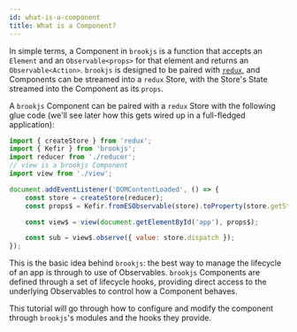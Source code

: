 ```yaml
---
id: what-is-a-component
title: What is a Component?
---
```


In simple terms, a Component in `brookjs` is a function that accepts an `Element` and an `Observable<props>` for that element and returns an `Observable<Action>`. `brookjs` is designed to be paired with [`redux`][redux], and Components can be streamed into a `redux` Store, with the Store's State streamed into the Component as its `props`.

A `brookjs` Component can be paired with a `redux` Store with the following glue code (we'll see later how this gets wired up in a full-fledged application):

```js
import { createStore } from 'redux';
import { Kefir } from 'brookjs';
import reducer from './reducer';
// view is a brookjs Component
import view from './view';

document.addEventListener('DOMContentLoaded', () => {
    const store = createStore(reducer);
    const props$ = Kefir.fromESObservable(store).toProperty(store.getState);

    const view$ = view(document.getElementById('app'), props$);

    const sub = view$.observe({ value: store.dispatch });
});
```

This is the basic idea behind `brookjs`: the best way to manage the lifecycle of an app is through to use of Observables. `brookjs` Components are defined through a set of lifecycle hooks, providing direct access to the underlying Observables to control how a Component behaves.

This tutorial will go through how to configure and modify the component through `brookjs`'s modules and the hooks they provide.

  [redux]: http://redux.js.org/
